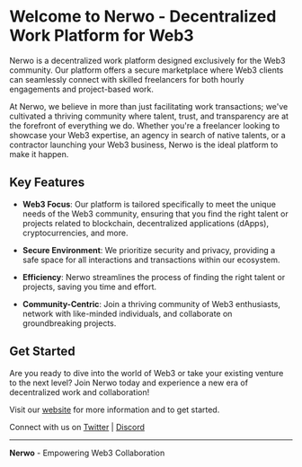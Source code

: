 # Welcome to Nerwo - Decentralized Work Platform for Web3

Nerwo is a decentralized work platform designed exclusively for the Web3 community.
Our platform offers a secure marketplace where Web3 clients can seamlessly connect with skilled freelancers for both hourly engagements and project-based work. 

At Nerwo, we believe in more than just facilitating work transactions;
we've cultivated a thriving community where talent, trust, and transparency are at the forefront of everything we do.
Whether you're a freelancer looking to showcase your Web3 expertise, an agency in search of native talents,
or a contractor launching your Web3 business, Nerwo is the ideal platform to make it happen.

## Key Features

- **Web3 Focus**: Our platform is tailored specifically to meet the unique needs of the Web3 community, ensuring that you find the right talent or projects related to blockchain, decentralized applications (dApps), cryptocurrencies, and more.

- **Secure Environment**: We prioritize security and privacy, providing a safe space for all interactions and transactions within our ecosystem.

- **Efficiency**: Nerwo streamlines the process of finding the right talent or projects, saving you time and effort.

- **Community-Centric**: Join a thriving community of Web3 enthusiasts, network with like-minded individuals, and collaborate on groundbreaking projects.

## Get Started

Are you ready to dive into the world of Web3 or take your existing venture to the next level? Join Nerwo today and experience a new era of decentralized work and collaboration!

Visit our [website](https://www.nerwo.xyz/) for more information and to get started.

Connect with us on [Twitter](https://twitter.com/nerwoxyz) | [Discord](https://discord.gg/hwxX7zS464)

---

**Nerwo** - Empowering Web3 Collaboration
